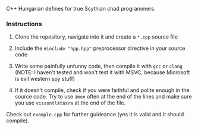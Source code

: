 C++ Hungarian defines for true Scythian chad programmers.

### Instructions

1. Clone the repository, navigate into it and create a `*.cpp` source file

1. Include the `#include "hpp.hpp"` preprocessor directive in your source code

1. Write some painfully unfunny code, then compile it with `gcc` or `clang` (NOTE: I haven't tested and won't test it with MSVC, because Microsoft is evil western spy stuff)

1. If it doesn't compile, check if you were faithful and polite enough in the source code. Try to use `ámen` often at the end of the lines and make sure you use `viszontlátásra` at the end of the file.

Check out `example.cpp` for further guideance (yes it is valid and it should compile).